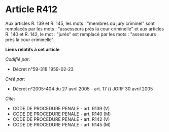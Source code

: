 # Article R412

Aux articles R. 139 et R. 145, les mots : "membres du jury criminel" sont remplacés par les mots : "assesseurs près la cour
criminelle" et aux articles R. 140 et R. 142, le mot : "jurés" est remplacé par les mots : "assesseurs près la cour
criminelle".

**Liens relatifs à cet article**

_Codifié par_:

  - Décret n°59-318 1959-02-23

_Créé par_:

  - Décret n°2005-404 du 27 avril 2005 - art. 17 () JORF 30 avril 2005

_Cite_:

  - CODE DE PROCEDURE PENALE - art. R139 (V)
  - CODE DE PROCEDURE PENALE - art. R140 (M)
  - CODE DE PROCEDURE PENALE - art. R142 (V)
  - CODE DE PROCEDURE PENALE - art. R145 (M)
